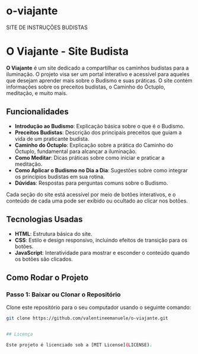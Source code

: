 # o-viajante
SITE DE INSTRUÇÕES BUDISTAS

# O Viajante - Site Budista

**O Viajante** é um site dedicado a compartilhar os caminhos budistas para a iluminação. O projeto visa ser um portal interativo e acessível para aqueles que desejam aprender mais sobre o Budismo e suas práticas. O site contém informações sobre os preceitos budistas, o Caminho do Óctuplo, meditação, e muito mais.

## Funcionalidades

- **Introdução ao Budismo**: Explicação básica sobre o que é o Budismo.
- **Preceitos Budistas**: Descrição dos principais preceitos que guiam a vida de um praticante budista.
- **Caminho do Óctuplo**: Explicação sobre a prática do Caminho do Óctuplo, fundamental para alcançar a iluminação.
- **Como Meditar**: Dicas práticas sobre como iniciar e praticar a meditação.
- **Como Aplicar o Budismo no Dia a Dia**: Sugestões sobre como integrar os princípios budistas em sua rotina.
- **Dúvidas**: Respostas para perguntas comuns sobre o Budismo.

Cada seção do site está acessível por meio de botões interativos, e o conteúdo de cada uma pode ser exibido ou ocultado ao clicar nos botões.

## Tecnologias Usadas

- **HTML**: Estrutura básica do site.
- **CSS**: Estilo e design responsivo, incluindo efeitos de transição para os botões.
- **JavaScript**: Interatividade para mostrar e esconder o conteúdo quando os botões são clicados.

## Como Rodar o Projeto

### Passo 1: Baixar ou Clonar o Repositório

Clone este repositório para o seu computador usando o seguinte comando:

```bash
git clone https://github.com/valentineemanuele/o-viajante.git


## Licença

Este projeto é licenciado sob a [MIT License](LICENSE).

